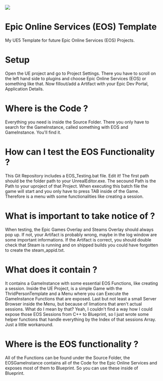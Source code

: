 ![](https://conowego.pl/wp-content/uploads/2022/04/new-logo-share-1400x788-03-1400x788-c9d09f067a09.jpg)

# Epic Online Services (EOS) Template
My UE5 Template for future Epic Online Services (EOS) Projects.

# Setup
Open the UE project and go to Project Settings.
There you have to scroll on the left hand side to plugins and choose Epic Online Services (EOS) or something like that. Now fillout/add a Artifact with your Epic Dev Portal, Application Details.

# Where is the Code ?
Everything you need is inside the Source Folder. There you only have to search for the GameInstance, called something with EOS and GameInstance. You'll find it.

# How can I test the EOS Functionality ?
This Git Repository includes a EOS_Testing.bat file. Edit it! The first path should be the folder path to your UnrealEditor.exe. The secound Path is the Path to your uproject of that Project. When executing this batch file the game will start and you only have to press TAB inside of the Game. Therefore is a menu with some functionalities like creating a session.

# What is important to take notice of ?
When testing, the Epic Games Overlay and Steams Overlay should always pop up. If not, your Artifact is probably wrong, maybe in the log window are some important informations. If the Artifact is correct, you should double check that Steam is running and on shipped builds you could have forgotten to create the steam_appid.txt.

# What does it contain ?
It contains a GameInstance with some essential EOS Functions, like creating a session.
Inside the UE Project, is a simple Game with the ThridPersonTemplate and a Menu where you can Execute the GameInstance Functions that are exposed.
Last but not least a small Server Browser inside the Menu, but because of limations that aren't actual sessions. 
What do I mean by that? Yeah, I couldn't find a way how I could expose those EOS Sessions from C++ to Blueprint, so I just wrote some helper functions that handle everything by the Index of that sessions Array. Just a little workaround.

# Where is the EOS functionality ?
All of the Functions can be found under the Source Folder, the EOSGameInstance contains all of the Code for the Epic Online Services and exposes most of them to Blueprint. So you can use these inside of Blueprint. 
